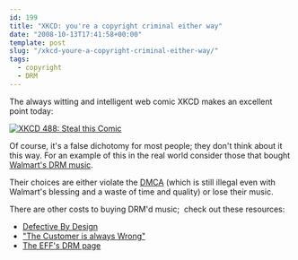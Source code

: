 ```yaml
---
id: 199
title: "XKCD: you're a copyright criminal either way"
date: "2008-10-13T17:41:58+00:00"
template: post
slug: "/xkcd-youre-a-copyright-criminal-either-way/"
tags:
  - copyright
  - DRM
---
```


The always witting and intelligent web comic XKCD makes an excellent point
today:

[![XKCD 488: Steal this Comic](https://imgs.xkcd.com/comics/steal_this_comic.png)](https://xkcd.com/488/)

Of course, it's a false dichotomy for most people; they don't think about it
this way. For an example of this in the real world consider those that bought
[Walmart's DRM music](http://boingboing.net/2008/09/26/walmart-shutting-dow.html).

Their choices are either violate the
[DMCA](http://en.wikipedia.org/wiki/Digital_Millennium_Copyright_Act) (which
is still illegal even with Walmart's blessing and a waste of time and quality)
or lose their music.

<!-- more -->

There are other costs to buying DRM'd music;  check out these resources:

* [Defective By Design](http://www.defectivebydesign.org/)
* ["The Customer is always Wrong"](http://www.eff.org/pages/customer-always-wrong-users-guide-drm-online-music)
* [The EFF's DRM page](http://www.eff.org/issues/drm)
